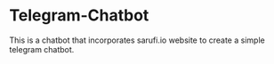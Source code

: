 # Telegram-Chatbot
This is a chatbot that incorporates sarufi.io website to create a simple telegram chatbot. 

